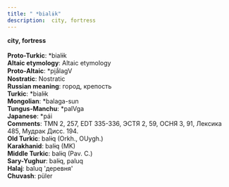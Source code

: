 ```yaml
---
title: " *bialɨk"
description:  city, fortress
---
```

<p data-pagefind-weight="0.5">
<strong> city, fortress</strong><br><br>
<strong>Proto-Turkic</strong>:  *bialɨk<br>
<strong>Altaic etymology</strong>:  Altaic etymology<br>
<strong> Proto-Altaic</strong>:  *pi̯ắlagV<br>
<strong>Nostratic</strong>:  Nostratic<br>
<strong>Russian meaning</strong>:  город, крепость<br>
<strong>Turkic</strong>:  *bialɨk<br>
<strong>Mongolian</strong>:  *balaga-sun<br>
<strong>Tungus-Manchu</strong>:  *palVga<br>
<strong>Japanese</strong>:  *pái<br>
<strong>Comments</strong>:  TMN 2, 257, EDT 335-336, ЭСТЯ 2, 59, ОСНЯ 3, 91, Лексика 485, Мудрак Дисс. 194.<br>
<strong>Old Turkic</strong>:  balɨq (Orkh., OUygh.)<br>
<strong>Karakhanid</strong>:  balɨq (MK)<br>
<strong>Middle Turkic</strong>:  balɨq (Pav. C.)<br>
<strong>Sary-Yughur</strong>:  balɨq, paluq<br>
<strong>Halaj</strong>:  baluq 'деревня'<br>
<strong>Chuvash</strong>:  püler<br>

</p>
